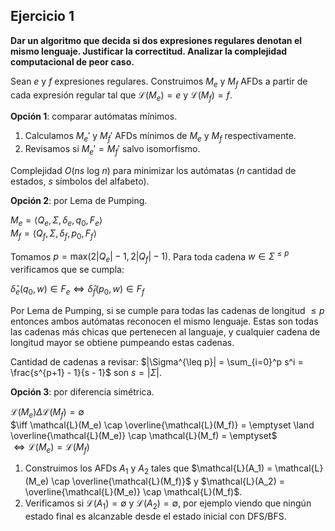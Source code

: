 ## Ejercicio 1

**Dar un algoritmo que decida si dos expresiones regulares denotan el mismo lenguaje. Justificar la correctitud. Analizar la complejidad computacional de peor caso.**

Sean $e$ y $f$ expresiones regulares. Construimos $M_e$ y $M_f$ AFDs a partir de cada expresión regular tal que $\mathcal{L}(M_e) = e$ y $\mathcal{L}(M_f) = f$.

**Opción 1**: comparar autómatas mínimos.

1. Calculamos $M_e'$ y $M_f'$ AFDs mínimos de $M_e$ y $M_f$ respectivamente.
2. Revisamos si $M_e' = M_f'$ salvo isomorfismo.

Complejidad $O(ns \text{ log } n)$ para minimizar los autómatas ($n$ cantidad de estados, $s$ símbolos del alfabeto).

**Opción 2**: por Lema de Pumping.

$M_e = \langle Q_e, \Sigma, \delta_e, q_0, F_e \rangle$ \
$M_f = \langle Q_f, \Sigma, \delta_f, p_0, F_f \rangle$

Tomamos $p = \text{max}(2|Q_e|-1, 2|Q_f|-1)$. Para toda cadena $w \in \Sigma^{\leq p}$ verificamos que se cumpla:

$\hat\delta_e(q_0, w) \in F_e \iff \hat\delta_f(p_0, w) \in F_f$

Por Lema de Pumping, si se cumple para todas las cadenas de longitud $\leq p$ entonces ambos autómatas reconocen el mismo lenguaje. Estas son todas las cadenas más chicas que pertenecen al languaje, y cualquier cadena de longitud mayor se obtiene pumpeando estas cadenas.

Cantidad de cadenas a revisar: $|\Sigma^{\leq p}| = \sum_{i=0}^p s^i = \frac{s^{p+1} - 1}{s - 1}$ son $s = |\Sigma|$.

**Opción 3**: por diferencia simétrica.

$\mathcal{L}(M_e) \Delta \mathcal{L}(M_f) = \emptyset$ \
$\iff \mathcal{L}(M_e) \cap \overline{\mathcal{L}(M_f)} = \emptyset \land \overline{\mathcal{L}(M_e)} \cap \mathcal{L}(M_f) = \emptyset$ \
$\iff \mathcal{L}(M_e) = \mathcal{L}(M_f)$

1. Construimos los AFDs $A_1$ y $A_2$ tales que $\mathcal{L}(A_1) = \mathcal{L}(M_e) \cap \overline{\mathcal{L}(M_f)}$ y $\mathcal{L}(A_2) = \overline{\mathcal{L}(M_e)} \cap \mathcal{L}(M_f)$.
2. Verificamos si $\mathcal{L}(A_1) = \emptyset$ y $\mathcal{L}(A_2) = \emptyset$, por ejemplo viendo que ningún estado final es alcanzable desde el estado inicial con DFS/BFS.
